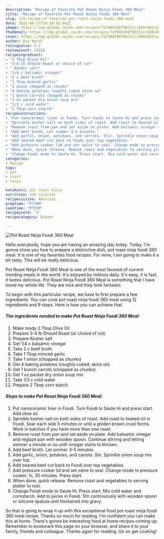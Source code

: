 ```yaml
---
description: "Recipe of Favorite Pot Roast Ninja Foodi 360 Meal"
title: "Recipe of Favorite Pot Roast Ninja Foodi 360 Meal"
slug: 119-recipe-of-favorite-pot-roast-ninja-foodi-360-meal
date: 2021-06-17T14:20:03.842Z
image: https://img-global.cpcdn.com/recipes/7af804386f8823cc/680x482cq70/pot-roast-ninja-foodi-360-meal-recipe-main-photo.jpg
thumbnail: https://img-global.cpcdn.com/recipes/7af804386f8823cc/680x482cq70/pot-roast-ninja-foodi-360-meal-recipe-main-photo.jpg
cover: https://img-global.cpcdn.com/recipes/7af804386f8823cc/680x482cq70/pot-roast-ninja-foodi-360-meal-recipe-main-photo.jpg
author: Roy Marsh
ratingvalue: 4.2
reviewcount: 24228
recipeingredient:
- "2 Tbsp Olive Oil"
- "3-4 lb Should Roast or choice of cut"
- " Kosher salt"
- "1/4 c balsamic vinegar"
- "2 c beef broth"
- "1 Tbsp minced garlic"
- "1 onion chopped as chunks"
- "4 baking potatoes roughly cubed skins on"
- "1 bunch carrots chopped as chunks"
- "1 oz packet dry onion soup mix"
- "1/3 c cold water"
- "2 Tbsp corn starch"
recipeinstructions:
- "Put nanoceramic liner in Foodi. Turn Foodi to Saute Hi and press start. Add olive oil."
- "Sprinkle kosher salt on both sides of roast. Add roast to heated oil in Foodi. Sear each side 5 minutes or until a golden brown crust forms. Work in batches if you have more than one roast."
- "Remove roast from pan and set aside on plate. Add balsamic vinegar and reglaze pan with wooden spoon. Continue stirring and letting simmer a minute or so until vinegar starts to thicken."
- "Add beef broth. Let simmer 3-5 minutes."
- "Add garlic, onion, potatoes, and carrots. Stir. Sprinkle onion soup mix over top."
- "Add seared beef cut back to Foodi over top vegetables."
- "Add pressure cooker lid and set valve to seal. Change mode to pressure cooker, hi, 35 minutes. Press start."
- "When done, quick release. Remove roast and vegetables to serving platter to rest."
- "Change Foodi mode to Saute Hi. Press start. Mix cold water and cornstarch. Add to juices in Foodi. Stir continuously with wooden spoon or silicone spatula until thickened into gravy."
categories:
- Recipe
tags:
- pot
- roast
- ninja

katakunci: pot roast ninja 
nutrition: 238 calories
recipecuisine: American
preptime: "PT34M"
cooktime: "PT55M"
recipeyield: "1"
recipecategory: Dinner

---
```



![Pot Roast Ninja Foodi 360 Meal](https://img-global.cpcdn.com/recipes/7af804386f8823cc/680x482cq70/pot-roast-ninja-foodi-360-meal-recipe-main-photo.jpg)

Hello everybody, hope you are having an amazing day today. Today, I'm gonna show you how to prepare a distinctive dish, pot roast ninja foodi 360 meal. It is one of my favorites food recipes. For mine, I am going to make it a bit tasty. This will be really delicious.

Pot Roast Ninja Foodi 360 Meal is one of the most favored of current trending meals in the world. It's enjoyed by millions daily. It's easy, it is fast, it tastes delicious. Pot Roast Ninja Foodi 360 Meal is something that I have loved my whole life. They are nice and they look fantastic.




To begin with this particular recipe, we have to first prepare a few ingredients. You can cook pot roast ninja foodi 360 meal using 12 ingredients and 9 steps. Here is how you can achieve that.

<!--inarticleads1-->

##### The ingredients needed to make Pot Roast Ninja Foodi 360 Meal:

1. Make ready 2 Tbsp Olive Oil
1. Prepare 3-4 lb Should Roast (or choice of cut)
1. Prepare  Kosher salt
1. Get 1/4 c balsamic vinegar
1. Take 2 c beef broth
1. Take 1 Tbsp minced garlic
1. Take 1 onion (chopped as chunks)
1. Get 4 baking potatoes (roughly cubed, skins on)
1. Get 1 bunch carrots (chopped as chunks)
1. Get 1 oz packet dry onion soup mix
1. Take 1/3 c cold water
1. Prepare 2 Tbsp corn starch




<!--inarticleads2-->

##### Steps to make Pot Roast Ninja Foodi 360 Meal:

1. Put nanoceramic liner in Foodi. Turn Foodi to Saute Hi and press start. Add olive oil.
1. Sprinkle kosher salt on both sides of roast. Add roast to heated oil in Foodi. Sear each side 5 minutes or until a golden brown crust forms. Work in batches if you have more than one roast.
1. Remove roast from pan and set aside on plate. Add balsamic vinegar and reglaze pan with wooden spoon. Continue stirring and letting simmer a minute or so until vinegar starts to thicken.
1. Add beef broth. Let simmer 3-5 minutes.
1. Add garlic, onion, potatoes, and carrots. Stir. Sprinkle onion soup mix over top.
1. Add seared beef cut back to Foodi over top vegetables.
1. Add pressure cooker lid and set valve to seal. Change mode to pressure cooker, hi, 35 minutes. Press start.
1. When done, quick release. Remove roast and vegetables to serving platter to rest.
1. Change Foodi mode to Saute Hi. Press start. Mix cold water and cornstarch. Add to juices in Foodi. Stir continuously with wooden spoon or silicone spatula until thickened into gravy.




So that is going to wrap it up with this exceptional food pot roast ninja foodi 360 meal recipe. Thanks so much for reading. I'm confident you can make this at home. There's gonna be interesting food at home recipes coming up. Remember to bookmark this page on your browser, and share it to your family, friends and colleague. Thanks again for reading. Go on get cooking!

